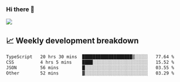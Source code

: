 ### Hi there 👋
<img align="center" src="https://github-readme-stats.vercel.app/api?username=Tumao727&show_icons=true&hide_title=true&theme=dracula" />


## 📈 Weekly development breakdown
<!--START_SECTION:waka-->

```txt
TypeScript   20 hrs 30 mins  ███████████████████▒░░░░░   77.64 %
CSS          4 hrs 5 mins    ████░░░░░░░░░░░░░░░░░░░░░   15.52 %
JSON         56 mins         █░░░░░░░░░░░░░░░░░░░░░░░░   03.55 %
Other        52 mins         ▓░░░░░░░░░░░░░░░░░░░░░░░░   03.29 %
```

<!--END_SECTION:waka-->